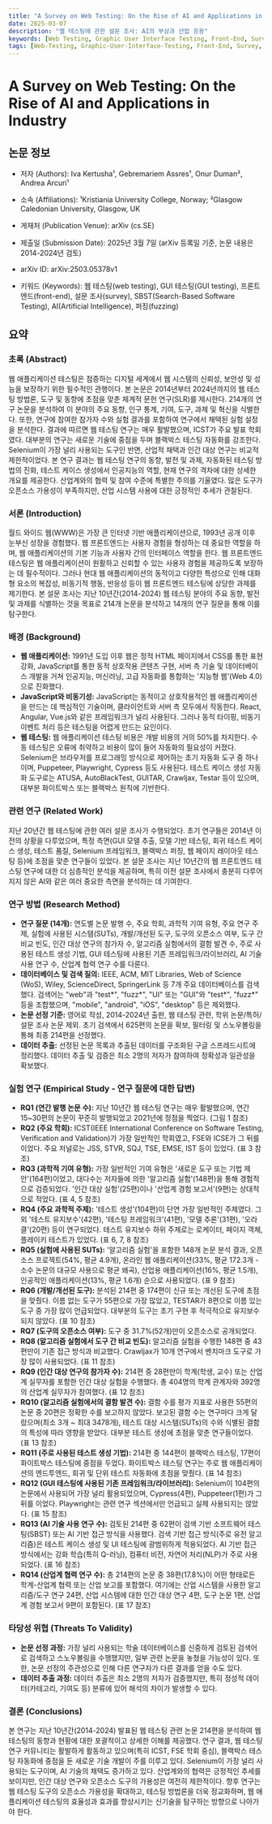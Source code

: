 ```yaml
---
title: "A Survey on Web Testing: On the Rise of AI and Applications in Industry"
date: 2025-03-07
description: "웹 테스팅에 관한 설문 조사: AI의 부상과 산업 응용"
keywords: [Web Testing, Graphic User Interface Testing, Front-End, Survey, Search-Based Software Testing, Software Testing, Artificial Intelligence, Fuzzing]
tags: [Web-Testing, Graphic-User-Interface-Testing, Front-End, Survey, Search-Based-Software-Testing, Software-Testing, Artificial-Intelligence, Fuzzing]
---
```


# A Survey on Web Testing: On the Rise of AI and Applications in Industry

## 논문 정보

-   저자 (Authors): Iva Kertusha¹, Gebremariem Assres¹, Onur Duman², Andrea Arcuri¹

-   소속 (Affiliations): ¹Kristiania University College, Norway; ²Glasgow Caledonian University, Glasgow, UK

-   게재처 (Publication Venue): arXiv (cs.SE)

-   제출일 (Submission Date): 2025년 3월 7일 (arXiv 등록일 기준, 논문 내용은 2014-2024년 검토)

-   arXiv ID: arXiv:2503.05378v1

-   키워드 (Keywords): 웹 테스팅(web testing), GUI 테스팅(GUI testing), 프론트엔드(front-end), 설문 조사(survey), SBST(Search-Based Software Testing), AI(Artificial Intelligence), 퍼징(fuzzing)

<!-- truncate -->

## 요약

### 초록 (Abstract)

웹 애플리케이션 테스팅은 점증하는 디지털 세계에서 웹 시스템의 신뢰성, 보안성 및 성능을 보장하기 위한 필수적인 관행이다.
본 논문은 2014년부터 2024년까지의 웹 테스팅 방법론, 도구 및 동향에 초점을 맞춘 체계적 문헌 연구(SLR)를 제시한다.
214개의 연구 논문을 분석하여 이 분야의 주요 동향, 인구 통계, 기여, 도구, 과제 및 혁신을 식별한다.
또한, 연구에 참여한 참가자 수와 실험 결과를 포함하여 연구에서 채택된 실험 설정을 분석한다.
결과에 따르면 웹 테스팅 연구는 매우 활발했으며, ICST가 주요 발표 학회였다. 대부분의 연구는 새로운 기술에 중점을 두며 블랙박스 테스팅 자동화를 강조한다.
Selenium이 가장 널리 사용되는 도구인 반면, 산업적 채택과 인간 대상 연구는 비교적 제한적이었다.
본 연구 결과는 웹 테스팅 연구의 동향, 발전 및 과제, 자동화된 테스팅 방법의 진화, 테스트 케이스 생성에서 인공지능의 역할, 현재 연구의 격차에 대한 상세한 개요를 제공한다.
산업계와의 협력 및 참여 수준에 특별한 주의를 기울였다.
많은 도구가 오픈소스 가용성이 부족하지만, 산업 시스템 사용에 대한 긍정적인 추세가 관찰된다.

### 서론 (Introduction)

월드 와이드 웹(WWW)은 가장 큰 인터넷 기반 애플리케이션으로, 1993년 공개 이후 눈부신 성장을 경험했다.
웹 프론트엔드는 사용자 경험을 형성하는 데 중요한 역할을 하며, 웹 애플리케이션의 기본 기능과 사용자 간의 인터페이스 역할을 한다.
웹 프론트엔드 테스팅은 웹 애플리케이션이 원활하고 신뢰할 수 있는 사용자 경험을 제공하도록 보장하는 데 필수적이다.
그러나 현대 웹 애플리케이션의 동적이고 다양한 특성으로 인해 대화형 요소의 복잡성, 비동기적 행동, 반응성 등이 웹 프론트엔드 테스팅에 상당한 과제를 제기한다.
본 설문 조사는 지난 10년간(2014-2024) 웹 테스팅 분야의 주요 동향, 발전 및 과제를 식별하는 것을 목표로 214개 논문을 분석하고 14개의 연구 질문을 통해 이를 탐구한다.

### 배경 (Background)

-   **웹 애플리케이션:** 1991년 도입 이후 웹은 정적 HTML 페이지에서 CSS를 통한 표현 강화, JavaScript를 통한 동적 상호작용 콘텐츠 구현, 서버 측 기술 및 데이터베이스 개발을 거쳐 인공지능, 머신러닝, 고급 자동화를 통합하는 '지능형 웹'(Web 4.0)으로 진화했다.
-   **JavaScript와 비동기성:** JavaScript는 동적이고 상호작용적인 웹 애플리케이션을 만드는 데 핵심적인 기술이며, 클라이언트와 서버 측 모두에서 작동한다. React, Angular, Vue.js와 같은 프레임워크가 널리 사용된다. 그러나 동적 타이핑, 비동기 이벤트 처리 등은 테스팅을 어렵게 만드는 요인이다.
-   **웹 테스팅:** 웹 애플리케이션 테스팅 비용은 개발 비용의 거의 50%를 차지한다. 수동 테스팅은 오류에 취약하고 비용이 많이 들어 자동화의 필요성이 커졌다. Selenium은 브라우저를 프로그래밍 방식으로 제어하는 초기 자동화 도구 중 하나이며, Puppeteer, Playwright, Cypress 등도 사용된다. 테스트 케이스 생성 자동화 도구로는 ATUSA, AutoBlackTest, GUITAR, Crawljax, Testar 등이 있으며, 대부분 화이트박스 또는 블랙박스 원칙에 기반한다.

### 관련 연구 (Related Work)

지난 20년간 웹 테스팅에 관한 여러 설문 조사가 수행되었다.
초기 연구들은 2014년 이전의 상황을 다루었으며, 특정 측면(GUI 모델 추출, 모델 기반 테스팅, 회귀 테스트 케이스 생성, 테스트 품질, Selenium 프레임워크, 블랙박스 퍼징, 웹 페이지 레이아웃 테스팅 등)에 초점을 맞춘 연구들이 있었다.
본 설문 조사는 지난 10년간의 웹 프론트엔드 테스팅 연구에 대한 더 심층적인 분석을 제공하며, 특히 이전 설문 조사에서 충분히 다루어지지 않은 AI와 같은 여러 중요한 측면을 분석하는 데 기여한다.

### 연구 방법 (Research Method)

-   **연구 질문 (14개):** 연도별 논문 발행 수, 주요 학회, 과학적 기여 유형, 주요 연구 주제, 실험에 사용된 시스템(SUTs), 개발/개선된 도구, 도구의 오픈소스 여부, 도구 간 비교 빈도, 인간 대상 연구의 참가자 수, 알고리즘 실험에서의 결함 발견 수, 주로 사용된 테스트 생성 기법, GUI 테스팅에 사용된 기존 프레임워크/라이브러리, AI 기술 사용 연구 수, 산업계 협력 연구 수를 다룬다.
-   **데이터베이스 및 검색 질의:** IEEE, ACM, MIT Libraries, Web of Science (WoS), Wiley, ScienceDirect, SpringerLink 등 7개 주요 데이터베이스를 검색했다. 검색어는 "web"과 "test*", "fuzz*", "UI" 또는 "GUI"와 "test*", "fuzz*" 등을 조합했으며, "mobile", "android", "iOS", "desktop" 등은 제외했다.
-   **논문 선정 기준:** 영어로 작성, 2014-2024년 출판, 웹 테스팅 관련, 학위 논문/특허/설문 조사 논문 제외. 초기 검색에서 625편의 논문을 확보, 필터링 및 스노우볼링을 통해 최종 214편을 선정했다.
-   **데이터 추출:** 선정된 논문 목록과 추출된 데이터를 구조화된 구글 스프레드시트에 정리했다. 데이터 추출 및 검증은 최소 2명의 저자가 참여하여 정확성과 일관성을 확보했다.

### 실험 연구 (Empirical Study - 연구 질문에 대한 답변)

-   **RQ1 (연간 발행 논문 수):** 지난 10년간 웹 테스팅 연구는 매우 활발했으며, 연간 15~30편의 논문이 꾸준히 발행되었고 2021년에 정점을 찍었다. (그림 1 참조)
-   **RQ2 (주요 학회):** ICST(IEEE International Conference on Software Testing, Verification and Validation)가 가장 일반적인 학회였고, FSE와 ICSE가 그 뒤를 이었다. 주요 저널로는 JSS, STVR, SQJ, TSE, EMSE, IST 등이 있었다. (표 3 참조)
-   **RQ3 (과학적 기여 유형):** 가장 일반적인 기여 유형은 '새로운 도구 또는 기법 제안'(164편)이었고, 대다수는 저자들에 의한 '알고리즘 실험'(148편)을 통해 경험적으로 검증되었다. '인간 대상 실험'(25편)이나 '산업계 경험 보고서'(9편)는 상대적으로 적었다. (표 4, 5 참조)
-   **RQ4 (주요 과학적 주제):** '테스트 생성'(104편)이 단연 가장 일반적인 주제였다. 그 외 '테스트 유지보수'(42편), '테스팅 프레임워크'(41편), '모델 추론'(31편), '오라클'(20편) 등이 연구되었다. 테스트 유지보수 하위 주제로는 로케이터, 페이지 객체, 플레이키 테스트가 있었다. (표 6, 7, 8 참조)
-   **RQ5 (실험에 사용된 SUTs):** '알고리즘 실험'을 포함한 148개 논문 분석 결과, 오픈소스 프로젝트(54%, 평균 4.9개), 온라인 웹 애플리케이션(33%, 평균 172.3개 - 소수 논문의 대규모 사용으로 평균 왜곡), 산업용 애플리케이션(16%, 평균 1.5개), 인공적인 애플리케이션(13%, 평균 1.6개) 순으로 사용되었다. (표 9 참조)
-   **RQ6 (개발/개선된 도구):** 분석된 214편 중 174편이 신규 또는 개선된 도구에 초점을 맞췄다. 이름 없는 도구가 55편으로 가장 많았고, TESTAR가 8편으로 이름 있는 도구 중 가장 많이 언급되었다. 대부분의 도구는 초기 구현 후 적극적으로 유지보수되지 않았다. (표 10 참조)
-   **RQ7 (도구의 오픈소스 여부):** 도구 중 31.7%(52개)만이 오픈소스로 공개되었다.
-   **RQ8 (알고리즘 실험에서 도구 간 비교 빈도):** 알고리즘 실험을 수행한 148편 중 43편만이 기존 접근 방식과 비교했다. Crawljax가 10개 연구에서 벤치마크 도구로 가장 많이 사용되었다. (표 11 참조)
-   **RQ9 (인간 대상 연구의 참가자 수):** 214편 중 28편만이 학계(학생, 교수) 또는 산업계 실무자를 포함한 인간 대상 실험을 수행했다. 총 404명의 학계 관계자와 392명의 산업계 실무자가 참여했다. (표 12 참조)
-   **RQ10 (알고리즘 실험에서의 결함 발견 수):** 결함 수를 평가 지표로 사용한 55편의 논문 중 20편은 정확한 수를 보고하지 않았다. 보고된 결함 수는 연구마다 크게 달랐으며(최소 3개 ~ 최대 3478개), 테스트 대상 시스템(SUTs)의 수와 식별된 결함의 특성에 따라 영향을 받았다. 대부분 테스트 생성에 초점을 맞춘 연구들이었다. (표 13 참조)
-   **RQ11 (주로 사용된 테스트 생성 기법):** 214편 중 144편이 블랙박스 테스팅, 17편이 화이트박스 테스팅에 중점을 두었다. 화이트박스 테스팅 연구는 주로 웹 애플리케이션의 엔드투엔드, 회귀 및 단위 테스트 자동화에 초점을 맞췄다. (표 14 참조)
-   **RQ12 (GUI 테스팅에 사용된 기존 프레임워크/라이브러리):** Selenium이 104편의 논문에서 사용되어 가장 널리 활용되었으며, Cypress(4편), Puppeteer(1편)가 그 뒤를 이었다. Playwright는 관련 연구 섹션에서만 언급되고 실제 사용되지는 않았다. (표 15 참조)
-   **RQ13 (AI 기술 사용 연구 수):** 검토된 214편 중 62편이 검색 기반 소프트웨어 테스팅(SBST) 또는 AI 기반 접근 방식을 사용했다. 검색 기반 접근 방식(주로 유전 알고리즘)은 테스트 케이스 생성 및 UI 테스팅에 광범위하게 적용되었다. AI 기반 접근 방식에서는 강화 학습(특히 Q-러닝), 컴퓨터 비전, 자연어 처리(NLP)가 주로 사용되었다. (표 16 참조)
-   **RQ14 (산업계 협력 연구 수):** 총 214편의 논문 중 38편(17.8%)이 어떤 형태로든 학계-산업계 협력 또는 산업 보고를 포함했다. 여기에는 산업 시스템을 사용한 알고리즘/도구 연구 24편, 산업 시스템에 대한 인간 대상 연구 4편, 도구 논문 1편, 산업계 경험 보고서 9편이 포함된다. (표 17 참조)

### 타당성 위협 (Threats To Validity)

-   **논문 선정 과정:** 가장 널리 사용되는 학술 데이터베이스를 신중하게 검토된 검색어로 검색하고 스노우볼링을 수행했지만, 일부 관련 논문을 놓쳤을 가능성이 있다. 또한, 논문 선정의 주관성으로 인해 다른 연구자가 다른 결과를 얻을 수도 있다.
-   **데이터 추출 과정:** 데이터 추출은 최소 2명의 저자가 검증했지만, 특히 정성적 데이터(카테고리, 기여도 등) 분류에 있어 해석의 차이가 발생할 수 있다.

### 결론 (Conclusions)

본 연구는 지난 10년간(2014-2024) 발표된 웹 테스팅 관련 논문 214편을 분석하여 웹 테스팅의 동향과 현황에 대한 포괄적이고 상세한 이해를 제공했다.
연구 결과, 웹 테스팅 연구 커뮤니티는 활발하게 활동하고 있으며(특히 ICST, FSE 학회 중심), 블랙박스 테스팅 자동화에 중점을 둔 새로운 기술 개발이 주를 이루고 있다.
Selenium이 가장 널리 사용되는 도구이며, AI 기술의 채택도 증가하고 있다.
산업계와의 협력은 긍정적인 추세를 보이지만, 인간 대상 연구와 오픈소스 도구의 가용성은 여전히 제한적이다.
향후 연구는 웹 테스팅 도구의 오픈소스 가용성을 확대하고, 테스팅 방법론을 더욱 정교화하며, 웹 애플리케이션 테스팅의 효율성과 효과를 향상시키는 신기술을 탐구하는 방향으로 나아가야 한다.